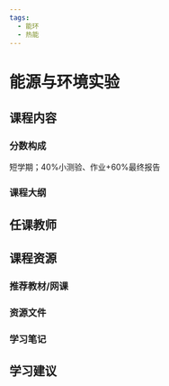 ```yaml
---
tags:
  - 能环
  - 热能
---
```


# 能源与环境实验

## 课程内容

### 分数构成

短学期；40%小测验、作业+60%最终报告

### 课程大纲


## 任课教师


## 课程资源

### 推荐教材/网课

### 资源文件

### 学习笔记

## 学习建议








